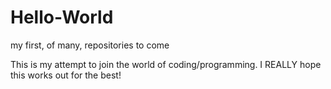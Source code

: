 # Hello-World
my first, of many, repositories to come

<style>
  span {
  font-style: bold;
  }
</style>

<p>
  This is my attempt to join the world of coding/programming. I <span>REALLY</span> hope this works out for the best!
</p>
